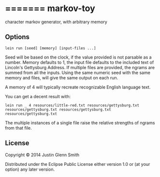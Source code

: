 =======
markov-toy
==========

character markov generator, with arbitrary memory
## Options

`lein run [seed] [memory] [input-files ...]`

Seed will be based on the clock, if the value provided is not parsable as a number. Memory defaults to 1, the input file defaults to the included text of Lincoln's Gettysburg Address. If multiple files are provided, the ngrams are summed from all the inputs. Using the same numeric seed with the same memory and files, will give the same output on each run.

A memory of 4 will typically recreate recognizable English language text.

You can get a decent result with:

`lein run _ 4 resources/little-red.txt resources/gettysburg.txt  resources/gettysburg.txt resources/gettysburg.txt resources/gettysburg.txt`

The multiple instances of a single file raise the relative strengths of ngrams from that file.

## License

Copyright © 2014 Justin Glenn Smith

Distributed under the Eclipse Public License either version 1.0 or (at
your option) any later version.

